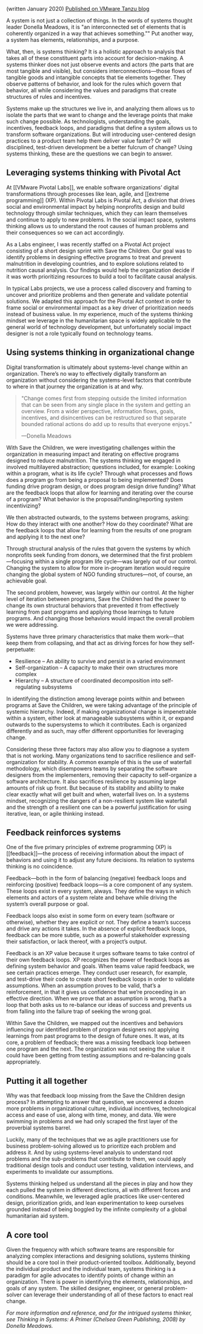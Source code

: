 (written January 2020) [Published on VMware Tanzu blog](https://tanzu.vmware.com/content/blog/systems-thinking-pivotal-act-tool-software-project)

A system is not just a collection of things. In the words of systems thought leader Donella Meadows, it is "an interconnected set of elements that is coherently organized in a way that achieves something."" Put another way, a system has elements, relationships, and a purpose.

What, then, is systems thinking? It is a holistic approach to analysis that takes all of these constituent parts into account for decision-making. A systems thinker does not just observe events and actors (the parts that are most tangible and visible), but considers interconnections—those flows of tangible goods and intangible concepts that tie elements together. They observe patterns of behavior, and look for the rules which govern that behavior, all while considering the values and paradigms that create structures of rules and incentives.

Systems make up the structures we live in, and analyzing them allows us to isolate the parts that we want to change and the leverage points that make such change possible. As technologists, understanding the goals, incentives, feedback loops, and paradigms that define a system allows us to transform software organizations. But will introducing user-centered design practices to a product team help them deliver value faster? Or will disciplined, test-driven development be a better fulcrum of change? Using systems thinking, these are the questions we can begin to answer.

## Leveraging systems thinking with Pivotal Act 
At [[VMware Pivotal Labs]], we enable software organizations’ digital transformations through processes like lean, agile, and [[extreme programming]] (XP). Within Pivotal Labs is Pivotal Act, a division that drives social and environmental impact by helping nonprofits design and build technology through similar techniques, which they can learn themselves and continue to apply to new problems. In the social impact space, systems thinking allows us to understand the root causes of human problems and their consequences so we can act accordingly.

As a Labs engineer, I was recently staffed on a Pivotal Act project consisting of a short design sprint with Save the Children. Our goal was to identify problems in designing effective programs to treat and prevent malnutrition in developing countries, and to explore solutions related to nutrition causal analysis. Our findings would help the organization decide if it was worth prioritizing resources to build a tool to facilitate causal analysis.

In typical Labs projects, we use a process called discovery and framing to uncover and prioritize problems and then generate and validate potential solutions. We adapted this approach for the Pivotal Act context in order to frame social or environmental impact as a key driver of prioritization needs instead of business value. In my experience, much of the systems thinking mindset we leverage in the humanitarian space is widely applicable to the general world of technology development, but unfortunately social impact designer is not a role typically found on technology teams. 

## Using systems thinking in organizational change
Digital transformation is ultimately about systems-level change within an organization. There’s no way to effectively digitally transform an organization without considering the systems-level factors that contribute to where in that journey the organization is at and why.

> "Change comes first from stepping outside the limited information that can be seen from any single place in the system and getting an overview. From a wider perspective, information flows, goals, incentives, and disincentives can be restructured so that separate bounded rational actions do add up to results that everyone enjoys."
> 
>   —Donella Meadows


With Save the Children, we were investigating challenges within the organization in measuring impact and iterating on effective programs designed to reduce malnutrition. The systems thinking we engaged in involved multilayered abstraction; questions included, for example: Looking within a program, what is its life cycle? Through what processes and flows does a program go from being a proposal to being implemented? Does funding drive program design, or does program design drive funding? What are the feedback loops that allow for learning and iterating over the course of a program? What behavior is the proposal/funding/reporting system incentivizing?

We then abstracted outwards, to the systems between programs, asking: How do they interact with one another? How do they coordinate? What are the feedback loops that allow for learning from the results of one program and applying it to the next one?

Through structural analysis of the rules that govern the systems by which nonprofits seek funding from donors, we determined that the first problem—focusing within a single program life cycle—was largely out of our control. Changing the system to allow for more in-program iteration would require changing the global system of NGO funding structures—not, of course, an achievable goal.

The second problem, however, was largely within our control. At the higher level of iteration between programs, Save the Children had the power to change its own structural behaviors that prevented it from effectively learning from past programs and applying those learnings to future programs. And changing those behaviors would impact the overall problem we were addressing.

Systems have three primary characteristics that make them work—that keep them from collapsing, and that act as driving forces for how they self-perpetuate: 

- Resilience – An ability to survive and persist in a varied environment
- Self-organization – A capacity to make their own structures more complex
- Hierarchy – A structure of coordinated decomposition into self-regulating subsystems 

In identifying the distinction among leverage points within and between programs at Save the Children, we were taking advantage of the principle of systemic hierarchy. Indeed, if making organizational change is impenetrable within a system, either look at manageable subsystems within it, or expand outwards to the supersystems to which it contributes. Each is organized differently and as such, may offer different opportunities for leveraging change.

Considering these three factors may also allow you to diagnose a system that is not working. Many organizations tend to sacrifice resilience and self-organization for stability. A common example of this is the use of waterfall methodology, which disempowers teams by separating the software designers from the implementers, removing their capacity to self-organize a software architecture.  It also sacrifices resilience by assuming large amounts of risk up front. But because of its stability and ability to make clear exactly what will get built and when, waterfall lives on. In a systems mindset, recognizing the dangers of a non-resilient system like waterfall and the strength of a resilient one can be a powerful justification for using iterative, lean, or agile thinking instead.

## Feedback reinforces systems
One of the five primary principles of extreme programming (XP) is [[feedback]]—the process of receiving information about the impact of behaviors and using it to adjust any future decisions. Its relation to systems thinking is no coincidence.

Feedback—both in the form of balancing (negative) feedback loops and reinforcing (positive) feedback loops—is a core component of any system. These loops exist in every system, always. They define the ways in which elements and actors of a system relate and behave while driving the system’s overall purpose or goal.

Feedback loops also exist in some form on every team (software or otherwise), whether they are explicit or not. They define a team’s success and drive any actions it takes. In the absence of explicit feedback loops, feedback can be more subtle, such as a powerful stakeholder expressing their satisfaction, or lack thereof, with a project’s output.

Feedback is an XP value because it urges software teams to take control of their own feedback loops. XP recognizes the power of feedback loops as defining system behavior and goals. When teams value rapid feedback, we see certain practices emerge. They conduct user research, for example, and test-drive their code to create short feedback loops in order to validate assumptions. When an assumption proves to be valid, that’s a reinforcement, in that it gives us confidence that we’re proceeding in an effective direction. When we prove that an assumption is wrong, that’s a loop that both asks us to re-balance our ideas of success and prevents us from falling into the failure trap of seeking the wrong goal.

Within Save the Children, we mapped out the incentives and behaviors influencing our identified problem of program designers not applying learnings from past programs to the design of future ones. It was, at its core, a problem of feedback; there was a missing feedback loop between one program and the next. The organization was not seeing the value it could have been getting from testing assumptions and re-balancing goals appropriately.

## Putting it all together
Why was that feedback loop missing from the Save the Children design process? In attempting to answer that question, we uncovered a dozen more problems in organizational culture, individual incentives, technological access and ease of use, along with time, money, and data. We were swimming in problems and we had only scraped the first layer of the proverbial systems barrel.

Luckily, many of the techniques that we as agile practitioners use for business problem-solving allowed us to prioritize each problem and address it. And by using systems-level analysis to understand root problems and the sub-problems that contribute to them, we could apply traditional design tools and conduct user testing, validation interviews, and experiments to invalidate our assumptions.  

Systems thinking helped us understand all the pieces in play and how they each pulled the system in different directions, all with different forces and conditions. Meanwhile, we leveraged agile practices like user-centered design, prioritization grids, and lean experimentation to keep ourselves grounded instead of being boggled by the infinite complexity of a global humanitarian aid system.

## A core tool
Given the frequency with which software teams are responsible for analyzing complex interactions and designing solutions, systems thinking should be a core tool in their product-oriented toolbox. Additionally, beyond the individual product and the individual team, systems thinking is a paradigm for agile advocates to identify points of change within an organization. There is power in identifying the elements, relationships, and goals of any system. The skilled designer, engineer, or general problem-solver can leverage their understanding of all of these factors to enact real change.

*For more information and reference, and for the intrigued systems thinker, see Thinking in Systems: A Primer (Chelsea Green Publishing, 2008) by Donella Meadows.*